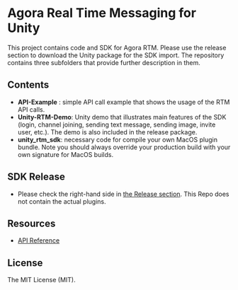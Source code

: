# Agora Real Time Messaging for Unity

This project contains code and SDK for Agora RTM.   Please use the release section to download the Unity package for the SDK import.  The repository contains three subfolders that provide further description in them.

## Contents

 - **API-Example** : simple API call example that shows the usage of the RTM API calls.
 - **Unity-RTM-Demo**: Unity demo that illustrates main features of the SDK (login, channel joining, sending text message, sending image, invite user, etc.). The demo is also included in the release package.
 - **unity_rtm_sdk**: necessary code for compile your own MacOS plugin bundle. Note you should always override your production build with your own signature for MacOS builds.
 
## SDK Release
- Please check the right-hand side in [the Release section](https://github.com/AgoraIO-Community/Unity-RTM/releases).  This Repo does not contain the actual plugins.
## Resources

 - [API Reference](https://docs.agora.io/en/Real-time-Messaging/API%20Reference/RTM_java/index.html)

## License
The MIT License (MIT).

